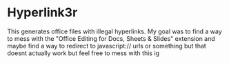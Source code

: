 # Hyperlink3r
This generates office files with illegal hyperlinks. My goal was to find a way to mess with the "Office Editing for Docs, Sheets & Slides" extension and maybe find a way to redirect to javascript:// urls or something but that doesnt actually work but feel free to mess with this ig

```

```
